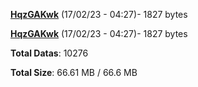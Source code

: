 [**HqzGAKwk**](/data/HqzGAKwk.txt) (17/02/23 - 04:27)- 1827 bytes

[**HqzGAKwk**](/data/HqzGAKwk.txt) (17/02/23 - 04:27)- 1827 bytes

**Total Datas**: 10276

**Total Size**: 66.61 MB / 66.6 MB